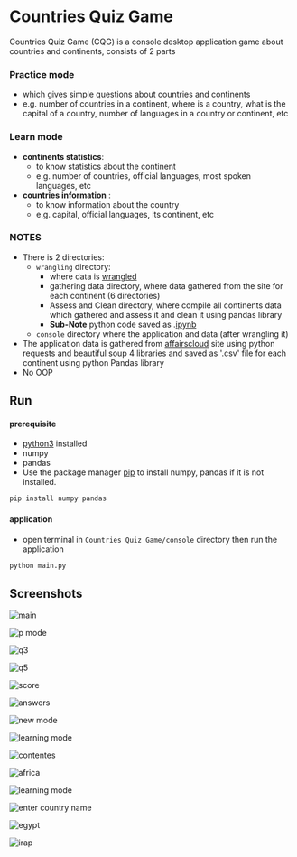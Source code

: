 # Countries Quiz Game
Countries Quiz Game (CQG) is a console desktop application game about countries and continents, consists of 2 parts
### Practice mode
- which gives simple questions about countries and continents
- e.g. number of countries in a continent, where is a country, what is the capital of a country, number of languages in a country or continent, etc

### Learn mode

- **continents statistics**:
	- to know statistics about the continent 
	- e.g. number of countries, official languages, most spoken languages, etc
- **countries information** :
	- to know information about the country
	- e.g. capital, official languages, its continent, etc

### NOTES
- There is 2 directories: 
	- ``wrangling`` directory:
		- where data is [wrangled](https://en.wikipedia.org/wiki/Data_wrangling#:~:text=Data%20wrangling%2C%20sometimes%20referred%20to,downstream%20purposes%20such%20as%20analytics.)
		- gathering data directory, where data gathered from the site for each continent (6 directories)
		- Assess and Clean directory, where compile all continents data which gathered and assess it and clean it using pandas library
		- **Sub-Note** python code saved as .[ipynb](https://fileinfo.com/extension/ipynb)
	- ``console`` directory where the application and data (after wrangling it)
- The application data is gathered from 
[affairscloud](https://affairscloud.com/) site using python requests and beautiful soup 4 libraries and saved as '.csv' file for each continent using python Pandas library 
- No OOP
## Run
#### prerequisite
- [python3](https://www.python.org/downloads/) installed
- numpy 
- pandas
- Use the package manager [pip](https://pip.pypa.io/en/stable/) to install numpy, pandas if it is not installed.

```bash
pip install numpy pandas
```
#### application
- open terminal in ``Countries Quiz Game/console`` directory then run the application
```bash
python main.py
```
## Screenshots

![main](https://user-images.githubusercontent.com/39943970/93137577-ff522400-f6dd-11ea-9582-697b58d63474.png)

![p mode](https://user-images.githubusercontent.com/39943970/93137619-0e38d680-f6de-11ea-9f82-ea243b624f01.png)

![q3 ](https://user-images.githubusercontent.com/39943970/93137636-155fe480-f6de-11ea-9a91-eaae69e145e5.png)

![q5](https://user-images.githubusercontent.com/39943970/93137632-142eb780-f6de-11ea-821c-5e8de1938102.png)

![score](https://user-images.githubusercontent.com/39943970/93137652-1a249880-f6de-11ea-8595-eec4831931c4.png)

![answers](https://user-images.githubusercontent.com/39943970/93137663-214ba680-f6de-11ea-979c-808a8d897928.png)

![new mode](https://user-images.githubusercontent.com/39943970/93137673-26105a80-f6de-11ea-9ce4-81dc2baf93e7.png)

![learning mode](https://user-images.githubusercontent.com/39943970/93137689-29a3e180-f6de-11ea-98a0-9144d6a13257.png)

![contentes](https://user-images.githubusercontent.com/39943970/93137697-2d376880-f6de-11ea-85e4-56faf6ce1682.png)

![africa](https://user-images.githubusercontent.com/39943970/93137703-2f99c280-f6de-11ea-8121-035076622b47.png)

![learning mode](https://user-images.githubusercontent.com/39943970/93137762-493b0a00-f6de-11ea-8aca-df2a573e55b4.png)

![enter country name](https://user-images.githubusercontent.com/39943970/93137793-55bf6280-f6de-11ea-94da-77db8277310a.png)

![egypt](https://user-images.githubusercontent.com/39943970/93137767-4b9d6400-f6de-11ea-904e-26955e6f2c74.png)

![irap ](https://user-images.githubusercontent.com/39943970/93137810-5c4dda00-f6de-11ea-8ca0-04b9fecb4258.png)

